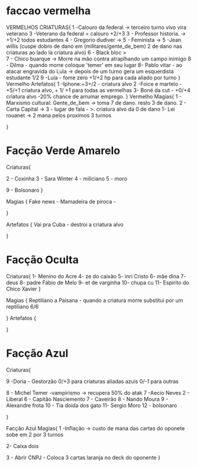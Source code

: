# faccao vermelha
VERMELHOS CRIATURAS{
1 -Calouro da federal -> terceiro turno vivo vira veterano
3 -Veterano da federal  = calouro +2/+3
3 - Professor historia. -> +1/+2 todos estudantes
4 - Gregorio dudiver -> 
5 - Feminista -> 
5 -Jean willis (cuspe dobro de dano em (militares/gente_de_bem) 2 de dano nas criaturas ao lado la criatura alvo)
6 - Black bloc >  
7 - Chico buarque ->  Morre na mão contra atraplhando um campo inimigo
8 - Dilma - quando morre coloque 'temer' em seu lugar
8- Pablo vitar - ao atacar engravida do Lula -> depois de um turno gera um esquerdista estudante 1/2
9 -Lula - fome zero +1/+2 hp para cada aliado por turno
}
Vermelho Artefatos{
1 -Iphone:+3+/2  - criatura alvo
2 -Foice e martelo -  +5/+1 criatura alvo, + 1/ +1 para todas as vermelhas
3- Boné da cut - +0/+4 criatura alvo -20% chance de arrumar emprego.
}
Vermelho Magias{
1 - Marxismo cultural:  Gente_de_bem -> toma 7 de dano. resto 3 de dano.
2 - Carta Capital ->
3 - lugar de fala - >. criatura alvo da 0 de dano
1- Lei rouanet -> 2 mana pelos proximos 3 turnos

}



# Facção Verde Amarelo


 Criaturas{

2 - Coxinha 
3 - Sara Winter
4 - miliciano
5 - moro



9 - Bolsonaro
}

Magias {
Fake news - 
Mamadeira de piroca - 



}

Artefatos {
Vai pra Cuba  -  destroi a criatura alvo

}


# Facção Oculta

Criaturas{
1- Menino do Acre
4- ze do caixão 
5- inri Cristo
6- mãe dina
7- deus
8- padre Fábio de Melo
9- et de varginha
10- chupa cu
11- Espirito do Chico Xavier
}

Magias {
Reptiliano a Paisana - quando a criatura morre substitui por um reptiliano 6/6

 }
Artefatos {

}


# Facção Azul 
Criaturas{

9  -Doria - Gestorzão 0/+3 para criaturas aliadas azuis 0/-1 para outras

8 - Michel Temer -vampirismo -> recupera 50% do atak
7 -Aecio Neves
2 - Liberal 
6 - Capitão Nasciemento
7 - Caveirão
8 - Nando Moura
9 - Alexandre frota
10 - Tia doida dos gato
11- Sergio Moro
12 - bolsonaro 

}

Facção Azul Magias{
   1 -Inflação -> custo de mana das cartas do oponete sobe em 2 por 3 turnos
   
   2- Caixa dois 
   
  3 - Abrir CNPJ - Coloca 3 cartas laranja no deck do oponente
}